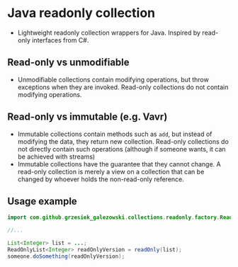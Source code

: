# Java readonly collection

* Lightweight readonly collection wrappers for Java. Inspired by read-only interfaces from C#.

## Read-only vs unmodifiable

* Unmodifiable collections contain modifying operations, but throw exceptions when they are invoked. Read-only collections do not contain modifying operations.

## Read-only vs immutable (e.g. Vavr)

* Immutable collections contain methods such as `add`, but instead of modifying the data, they return new collection. Read-only collections do not directly contain such operations (although if someone wants, it can be achieved with streams)
* Immutable collections have the guarantee that they cannot change. A read-only collection is merely a view on a collection that can be changed by whoever holds the non-read-only reference.

## Usage example

```java
import com.github.grzesiek_galezowski.collections.readonly.factory.ReadOnlyCollections;

//...

List<Integer> list = ...;
ReadOnlyList<Integer> readOnlyVersion = readOnly(list);
someone.doSomething(readOnlyVersion);
```

